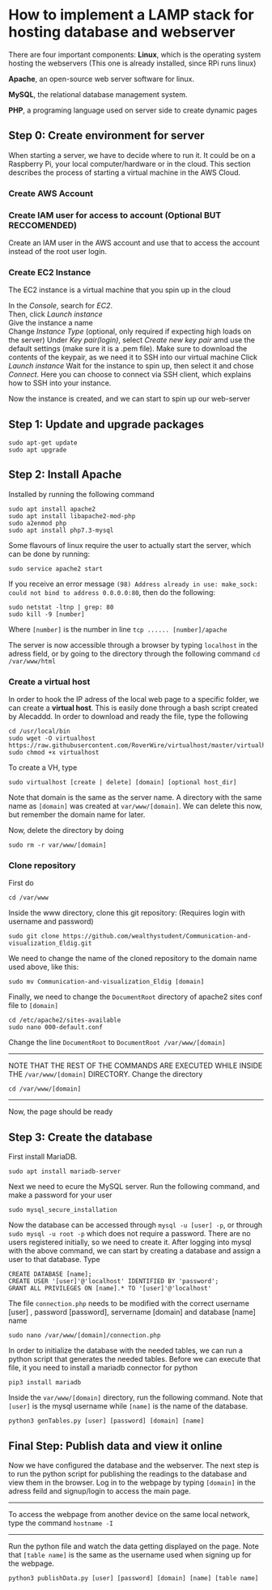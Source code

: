 # How to implement a LAMP stack for hosting database and webserver


There are four important components: 
**Linux**, which is the operating system hosting the webservers (This one is already installed, since RPi runs linux)

**Apache**, an open-source web server software for linux.

**MySQL**, the relational database management system.

**PHP**, a programing language used on server side to create dynamic pages


## Step 0: Create environment for server

When starting a server, we have to decide where to run it. It could be on a Raspberry Pi, your local computer/hardware or in the cloud. This section describes the process of starting a virtual machine in the AWS Cloud. 

### Create AWS Account
### Create IAM user for access to account (Optional BUT RECCOMENDED)
Create an IAM user in the AWS account and use that to access the account instead of the root user login. 

### Create EC2 Instance
The EC2 instance is a virtual machine that you spin up in the cloud

In the *Console*, search for *EC2*.\
Then, click *Launch instance*\
Give the instance a name\
Change *Instance Type* (optional, only required if expecting high loads on the server)</b>
Under *Key pair(login)*, select *Create new key pair* amd use the default settings (make sure it is a .pem file). Make sure to download the contents of the keypair, as we need it to SSH into our virtual machine
Click *Launch instance*
Wait for the instance to spin up, then select it and chose *Connect*. Here you can choose to connect via SSH client, which explains how to SSH into your instance.

Now the instance is created, and we can start to spin up our web-server


## Step 1: Update and upgrade packages

```
sudo apt-get update
sudo apt upgrade
```

## Step 2: Install Apache

Installed by running the following command
```
sudo apt install apache2
sudo apt install libapache2-mod-php
sudo a2enmod php 
sudo apt install php7.3-mysql
```
Some flavours of linux require the user to actually start the server, which can be done by running:
```
sudo service apache2 start
```

If you receive an error message `(98) Address already in use: make_sock: could not bind to address 0.0.0.0:80`, then do the following:

```
sudo netstat -ltnp | grep: 80
sudo kill -9 [number]
```
Where `[number]` is the number in line `tcp ...... [number]/apache`

The server is now accessible through a browser by typing `localhost` in the adress field, or by going to the directory through the following command ``` cd /var/www/html ```


### Create a virtual host
In order to hook the IP adress of the local web page to a specific folder, we can create a **virtual host**.
This is easily done through a bash script created by Alecaddd. In order to download and ready the file, type the following
```
cd /usr/local/bin
sudo wget -O virtualhost https://raw.githubusercontent.com/RoverWire/virtualhost/master/virtualhost.sh
sudo chmod +x virtualhost
```
To create a VH, type 
```
sudo virtualhost [create | delete] [domain] [optional host_dir]
```
Note that domain is the same as the server name. A directory with the same name as `[domain]` was created at `var/www/[domain]`. We can delete this now, but remember the domain name for later.

Now, delete the directory by doing
```
sudo rm -r var/www/[domain]
```

### Clone repository
First do 
```
cd /var/www
```

Inside the www directory, clone this git repository: (Requires login with username and password)
```
sudo git clone https://github.com/wealthystudent/Communication-and-visualization_Eldig.git
```
We need to change the name of the cloned repository to the domain name used above, like this:
```
sudo mv Communication-and-visualization_Eldig [domain]
```
Finally, we need to change the `DocumentRoot` directory of apache2 sites conf file to `[domain]`

```
cd /etc/apache2/sites-available
sudo nano 000-default.conf
```
Change the line `DocumentRoot` to `DocumentRoot /var/www/[domain]`


**********
NOTE THAT THE REST OF THE COMMANDS ARE EXECUTED WHILE INSIDE THE `/var/www/[domain]` DIRECTORY.
Change the directory 
```
cd /var/www/[domain]
```
**********
Now, the page should be ready

## Step 3: Create the database

First install MariaDB.
```
sudo apt install mariadb-server
```
Next we need to ecure the MySQL server.  Run the following command, and make a password for your user

```
sudo mysql_secure_installation
```

Now the database can be accessed through `mysql -u [user] -p`, or through `sudo mysql -u root -p` which does not require a password. There are no users registered initially, so we need to create it.
After logging into mysql with the above command, we can start by creating a database and assign a user to that database. Type
```
CREATE DATABASE [name];
CREATE USER '[user]'@'localhost' IDENTIFIED BY 'password';
GRANT ALL PRIVILEGES ON [name].* TO '[user]'@'localhost' 
```

The file `connection.php` needs to be modified with the correct username [user] , password [password], servername [domain] and database [name] name
```
sudo nano /var/www/[domain]/connection.php
```

In order to initialize the database with the needed tables, we can run a python script that generates the needed tables. Before we can execute that file, it you need to install a mariadb connector for python
```
pip3 install mariadb
```
Inside the `var/www/[domain]` directory, run the following command. Note that `[user]` is the mysql username while `[name]` is the name of the database.

```
python3 genTables.py [user] [password] [domain] [name]
```

## Final Step: Publish data and view it online
Now we have configured the database and the webserver. The next step is to run the python script for publishing the readings to the database and view them in the browser. Log in to the webpage by typing `[domain]` in the adress feild and signup/login to access the main page.
*********
To access the webpage from another device on the same local network, type the command `hostname -I`
*********


Run the python file and watch the data getting displayed on the page. Note that `[table name]` is the same as the username used when signing up for the webpage.

```
python3 publishData.py [user] [password] [domain] [name] [table name]
```








  


